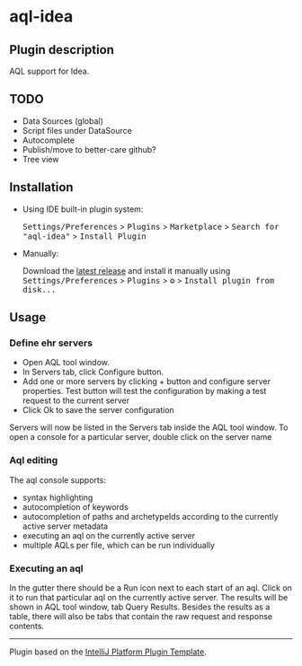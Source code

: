 # aql-idea

## Plugin description

<!-- Plugin description -->

AQL support for Idea.

<!-- Plugin description end -->

## TODO
* Data Sources (global)
* Script files under DataSource
* Autocomplete
* Publish/move to better-care github?
* Tree view

## Installation

- Using IDE built-in plugin system:
  
  <kbd>Settings/Preferences</kbd> > <kbd>Plugins</kbd> > <kbd>Marketplace</kbd> > <kbd>Search for "aql-idea"</kbd> >
  <kbd>Install Plugin</kbd>
  
- Manually:

  Download the [latest release](https://github.com/markopi/aql-idea/releases/latest) and install it manually using
  <kbd>Settings/Preferences</kbd> > <kbd>Plugins</kbd> > <kbd>⚙️</kbd> > <kbd>Install plugin from disk...</kbd>

## Usage

### Define ehr servers

- Open AQL tool window. 
- In Servers tab, click Configure button. 
- Add one or more servers by clicking + button and configure server properties. 
  Test button will test the configuration by making a test request to the current server
- Click Ok to save the server configuration

Servers will now be listed in the Servers tab inside the AQL tool window. To open a console for a particular server, 
double click on the server name 

### Aql editing

The aql console supports: 
- syntax highlighting 
- autocompletion of keywords 
- autocompletion of paths and archetypeIds according to the currently active server metadata 
- executing an aql on the currently active server
- multiple AQLs per file, which can be run individually
 
### Executing an aql

In the gutter there should be a Run icon next to each start of an aql. Click on it to run that particular aql on the
currently active server. The results will be shown in AQL tool window, tab Query Results. Besides the results as a table,
there will also be tabs that contain the raw request and response contents.


---
Plugin based on the [IntelliJ Platform Plugin Template][template].

[template]: https://github.com/JetBrains/intellij-platform-plugin-template
